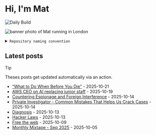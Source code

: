 # Hi, I'm Mat

![Daily Build](https://github.com/mat-0/mat-0/workflows/Daily%20Build/badge.svg)

![banner photo of Mat running in London](https://raw.githubusercontent.com/mat-0/mat-0/master/images/gh-header-image-cropped.jpg)

<details><summary><code>Repository naming convention</code></summary>
  
Repositories, where possible, are lowercase with underscores and follow the naming conventions below. 

  
- For demonstrations or proof of concepts, use the format `demo_name`.
- Boilerplate or templates are named in the format `template_name`.
  - where appropriate these are also published through GitHub pages and will be available at `username.github.io/repo_name`.
- WordPress-related content (mostly plugins) are prefixed with `wp_`.
- Twitter bots are prefixed with `bot_`.
- Standard repositories are named as they are, sometimes this might be a domain name e.g. `thechels.uk`.
</details>

## Latest posts

> [!TIP]
> Theses posts get updated automatically via an action.

<!-- blog starts -->
- [“What to Do When Before You Die”](https://thechels.uk/what-to-do-when-you-die) - 2025-10-21
- [AWS CEO on AI replacing junior staff](https://thechels.uk/aws-ceo-on-ai-replacing-junior-staff) - 2025-10-19
- [Countering Espionage and Foreign Interference](https://thechels.uk/countering-espionage-and-foreign-interference) - 2025-10-14
- [Private Investigator - Common Mistakes That Helps Us Crack Cases](https://thechels.uk/private-investigator-common-mistakes-that-helps-us-crack-cases) - 2025-10-14
- [Diagnosis](https://thechels.uk/diagnosis) - 2025-10-13
- [Hacker Laws](https://thechels.uk/hacker-laws) - 2025-10-13
- [Free the web](https://thechels.uk/free-the-web) - 2025-10-09
- [Monthly Mixtape - Sep 2025](https://thechels.uk/mixtape-musix-09-2025) - 2025-10-05
<!-- blog ends -->

